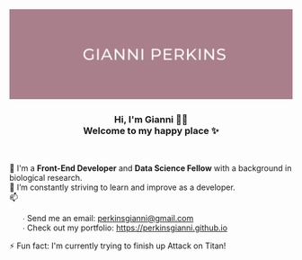 <img src="images/Pink Banner.png" height="30%" width="100%" alt="Header">

<h3 align="center">
    Hi, I'm Gianni 👋🏾 <br>
    Welcome to my happy place ✨
</h3><br>

🔭 I'm a <b>Front-End Developer</b> and <b>Data Science Fellow</b> with a background in biological research.<br>
🌱 I’m constantly striving to learn and improve as a developer.<br>
📫
    <ul>
        ∙ Send me an email: <a href="mailto:perkinsgianni@gmail.com">perkinsgianni@gmail.com</a><br>
        ∙ Check out my portfolio: <a href="https://perkinsgianni.github.io">https://perkinsgianni.github.io</a>
    </ul>
⚡ Fun fact: I'm currently trying to finish up Attack on Titan!

<!--
**perkinsgianni/perkinsgianni** is a ✨ _special_ ✨ repository because its `README.md` (this file) appears on your GitHub profile.

Here are some ideas to get you started:

- 🔭 I’m currently working on ...
- 🌱 I’m currently learning ...
- 👯 I’m looking to collaborate on ...
- 🤔 I’m looking for help with ...
- 💬 Ask me about ...
- 📫 How to reach me: ...
- 😄 Pronouns: ...
- ⚡ Fun fact: ...
-->
